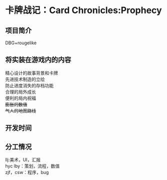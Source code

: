 # 卡牌战记：Card Chronicles:Prophecy

## 项目简介

DBG+rougelike  

## 将实装在游戏内的内容

 精心设计的故事背景和卡牌  
 先进技术制造的立绘  
 防止进度消失的存档功能  
 合理的局外成长  
 便利的局内祝福  
 ~~膨胀的数值~~  
 ~~气人的地图路线~~  

## 开发时间  




## 分工情况  

 llj:美术，UI，汇报  
 hyc lby：策划，流程，数值  
 zjf，csw：程序，bug  

